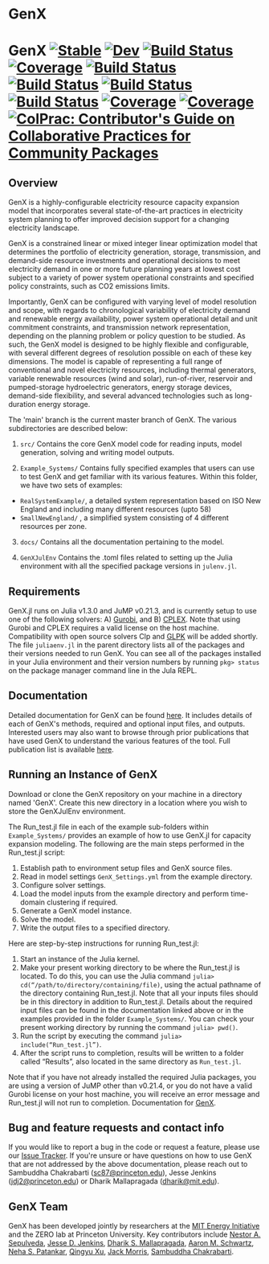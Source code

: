 # GenX
# GenX [![Stable](https://img.shields.io/badge/docs-stable-blue.svg)](https://sambuddhac.github.io/GenX.jl/stable) [![Dev](https://img.shields.io/badge/docs-dev-blue.svg)](https://sambuddhac.github.io/GenX.jl/dev) [![Build Status](https://github.com/sambuddhac/GenX.jl/badges/master/pipeline.svg)](https://github.com/sambuddhac/GenX.jl/pipelines) [![Coverage](https://github.com/sambuddhac/GenX.jl/badges/master/coverage.svg)](https://github.com/sambuddhac/GenX.jl/commits/master) [![Build Status](https://travis-ci.com/sambuddhac/GenX.jl.svg?branch=master)](https://travis-ci.com/sambuddhac/GenX.jl) [![Build Status](https://ci.appveyor.com/api/projects/status/github/sambuddhac/GenX.jl?svg=true)](https://ci.appveyor.com/project/sambuddhac/GenX-jl) [![Build Status](https://cloud.drone.io/api/badges/sambuddhac/GenX.jl/status.svg)](https://cloud.drone.io/sambuddhac/GenX.jl) [![Build Status](https://api.cirrus-ci.com/github/sambuddhac/GenX.jl.svg)](https://cirrus-ci.com/github/sambuddhac/GenX.jl) [![Coverage](https://codecov.io/gh/sambuddhac/GenX.jl/branch/master/graph/badge.svg)](https://codecov.io/gh/sambuddhac/GenX.jl) [![Coverage](https://coveralls.io/repos/github/sambuddhac/GenX.jl/badge.svg?branch=master)](https://coveralls.io/github/sambuddhac/GenX.jl?branch=master) [![ColPrac: Contributor's Guide on Collaborative Practices for Community Packages](https://img.shields.io/badge/ColPrac-Contributor's%20Guide-blueviolet)](https://github.com/SciML/ColPrac)
## Overview
GenX is a highly-configurable electricity resource capacity expansion model that incorporates several state-of-the-art practices in electricity system planning to offer improved decision support for a changing electricity landscape. 

GenX is a constrained linear or mixed integer linear optimization model that determines the portfolio of electricity generation, storage, transmission, and demand-side resource investments and operational decisions to meet electricity demand in one or more future planning years at lowest cost subject to a variety of power system operational constraints and specified policy constraints, such as CO2 emissions limits.

Importantly, GenX can be configured with varying level of model resolution and scope, with regards to chronological variability of electricity demand and renewable energy availability, power system operational detail and unit commitment constraints, and transmission network representation, depending on the planning problem or policy question to be studied. As such, the GenX model is designed to be highly flexible and configurable, with several different degrees of resolution possible on each of these key dimensions. The model is capable of representing a full range of conventional and novel electricity resources, including thermal generators, variable renewable resources (wind and solar), run-of-river, reservoir and pumped-storage hydroelectric generators, energy storage devices, demand-side flexibility, and several advanced technologies such as long-duration energy storage.

The 'main' branch is the current master branch of GenX. The various subdirectories are described below:

1. `src/` Contains the core GenX model code for reading inputs, model generation, solving and writing model outputs.

2. `Example_Systems/` Contains fully specified examples that users can use to test GenX and get familiar with its various features. Within this folder, we have two sets of examples: 
-   `RealSystemExample/`, a detailed system representation based on ISO New England and including many different resources (upto 58)
-   `SmallNewEngland/` , a simplified system consisting of 4 different resources per zone.

3.  `docs/` Contains all the documentation pertaining to the model.

4. `GenXJulEnv` Contains the .toml files related to setting up the Julia environment with all the specified package versions in `julenv.jl`.

## Requirements

GenX.jl runs on Julia v1.3.0 and JuMP v0.21.3, and is currently setup to use one of the following solvers: A) [Gurobi](https://www.gurobi.com), and B) [CPLEX](https://www.ibm.com/analytics/cplex-optimizer). Note that using Gurobi and CPLEX requires a valid license on the host machine. Compatibility with open source solvers Clp and [GLPK](https://www.gnu.org/software/glpk/) will be added shortly. The file `juliaenv.jl` in the parent directory lists all of the packages and their versions needed to run GenX. You can see all of the packages installed in your Julia environment and their version numbers by running `pkg> status` on the package manager command line in the Jula REPL.

## Documentation

Detailed documentation for GenX can be found [here](https://genxproject.github.io/GenX/). It includes details of each of GenX's methods, required and optional input files, and outputs. Interested users may also want to browse through prior publications that have used GenX to understand the various features of the tool. Full publication list is available [here](https://energy.mit.edu/genx/#publications).

## Running an Instance of GenX
Download or clone the GenX repository on your machine in a directory named 'GenX'. Create this new directory in a location where you wish to store the GenXJulEnv environment.

The Run_test.jl file in each of the example sub-folders within `Example_Systems/` provides an example of how to use GenX.jl for capacity expansion modeling. The following are the main steps performed in the Run_test.jl script:
1.	Establish path to environment setup files and GenX source files.
2.	Read in model settings `GenX_Settings.yml` from the example directory.
3.  Configure solver settings.
4.	Load the model inputs from the example directory and perform time-domain clustering if required.
5.	Generate a GenX model instance.
6.	Solve the model.
7.	Write the output files to a specified directory.

Here are step-by-step instructions for running Run_test.jl:
1.	Start an instance of the Julia kernel.
2.	Make your present working directory to be where the Run_test.jl is located. To do this, you can use the Julia command `julia> cd(“/path/to/directory/containing/file)`, using the actual pathname of the directory containing Run_test.jl. Note that all your inputs files should be in this directory in addition to Run_test.jl. Details about the required input files can be found in the documentation linked above or in the examples provided in the folder `Example_Systems/`. You can check your present working directory by running the command `julia> pwd()`.
3.	Run the script by executing the command `julia> include(“Run_test.jl”)`.
4.	After the script runs to completion, results will be written to a folder called “Results”, also located in the same directory as `Run_test.jl`.

Note that if you have not already installed the required Julia packages, you are using a version of JuMP other than v0.21.4, or you do not have a valid Gurobi license on your host machine, you will receive an error message and Run_test.jl will not run to completion.
Documentation for [GenX](https://genxproject.github.io/GenX/docs/build). 
## Bug and feature requests and contact info
If you would like to report a bug in the code or request a feature, please use our [Issue Tracker](https://github.com/GenXProject/GenX/issues). If you're unsure or have questions on how to use GenX that are not addressed by the above documentation, please reach out to Sambuddha Chakrabarti (sc87@princeton.edu), Jesse Jenkins (jdj2@princeton.edu) or Dharik Mallapragada (dharik@mit.edu).

## GenX Team
GenX has been developed jointly by researchers at the [MIT Energy Initiative](https://energy.mit.edu/) and the ZERO lab at Princeton University. Key contributors include [Nestor A. Sepulveda](https://energy.mit.edu/profile/nestor-sepulveda/), [Jesse D. Jenkins](https://mae.princeton.edu/people/faculty/jenkins),  [Dharik S. Mallapragada](https://energy.mit.edu/profile/dharik-mallapragada/), [Aaron M. Schwartz](https://idss.mit.edu/staff/aaron-schwartz/), [Neha S. Patankar](https://www.linkedin.com/in/nehapatankar), [Qingyu Xu](https://www.linkedin.com/in/qingyu-xu-61b3567b), [Jack Morris](https://www.linkedin.com/in/jack-morris-024b37121), [Sambuddha Chakrabarti](https://www.linkedin.com/in/sambuddha-chakrabarti-ph-d-84157318).
